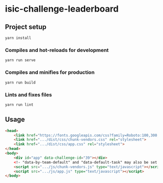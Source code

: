 # isic-challenge-leaderboard

## Project setup
```
yarn install
```

### Compiles and hot-reloads for development
```
yarn run serve
```

### Compiles and minifies for production
```
yarn run build
```

### Lints and fixes files
```
yarn run lint
```

 ## Usage
```html
<head>
    <link href="https://fonts.googleapis.com/css?family=Roboto:100,300,400,500,700,900" rel="stylesheet">
    <link href=".../dist/css/chunk-vendors.css" rel="stylesheet">
    <link href=".../dist/css/app.css" rel="stylesheet">
</head>
<body>
    <div id="app" data-challenge-id="39"></div>
    <!- "data-by-team-default" and "data-default-task" may also be set as attributes --->
    <script src=".../js/chunk-vendors.js" type="text/javascript"></script>
    <script src=".../js/app.js" type="text/javascript"></script>
</body>
```
